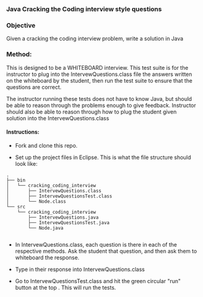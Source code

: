 ### Java Cracking the Coding interview style questions 


### Objective  
Given a cracking the coding interview problem, write a solution in Java


### Method: 
This is designed to be a WHITEBOARD interview. This test suite is for the instructor to plug into the IntervewQuestions.class  file the answers written on the whiteboard by the student, then run the test suite to ensure that the questions are correct. 


The instructor running these tests does not have to know Java, but should be able to reason through the problems enough to give feedback. Instructor should also be able to reason through how to plug the student given solution into the IntervewQuestions.class 


#### Instructions: 
* Fork and clone this repo. 

* Set up the project files in Eclipse.
   This is what the file structure should look like: 

```
.
├── bin
│   └── cracking_coding_interview
│       ├── IntervewQuestions.class
│       ├── IntervewQuestionsTest.class
│       └── Node.class
└── src
    └── cracking_coding_interview
        ├── IntervewQuestions.java
        ├── IntervewQuestionsTest.java
        └── Node.java
        
```


*  In IntervewQuestions.class, each question is there in each of the respective methods. Ask the student that question, and then ask them to whiteboard the response. 

*  Type in their response into IntervewQuestions.class

*  Go to IntervewQuestionsTest.class and hit the green circular "run" button at the top .  This will run the tests. 
